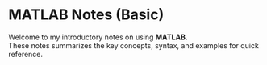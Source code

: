 # MATLAB Notes (Basic)

Welcome to my introductory notes on using **MATLAB**.  
These notes summarizes the key concepts, syntax, and examples for quick reference.  



